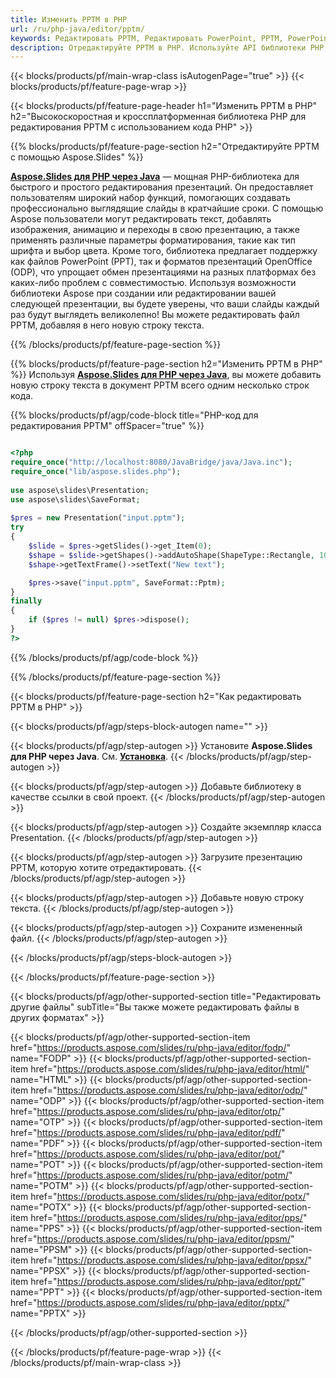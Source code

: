 ```yaml
---
title: Изменить PPTM в PHP
url: /ru/php-java/editor/pptm/
keywords: Редактировать PPTM, Редактировать PowerPoint, PPTM, PowerPoint, API PHP, библиотеку PHP
description: Отредактируйте PPTM в PHP. Используйте API библиотеки PHP для редактирования файлов PPTM
---
```


{{< blocks/products/pf/main-wrap-class isAutogenPage="true" >}}
{{< blocks/products/pf/feature-page-wrap >}}

{{< blocks/products/pf/feature-page-header h1="Изменить PPTM в PHP" h2="Высокоскоростная и кроссплатформенная библиотека PHP для редактирования PPTM с использованием кода PHP" >}}

{{% blocks/products/pf/feature-page-section h2="Отредактируйте PPTM с помощью Aspose.Slides" %}}

[**Aspose.Slides для PHP через Java**](https://products.aspose.com/slides/ru/php-java/) — мощная PHP-библиотека для быстрого и простого редактирования презентаций. Он предоставляет пользователям широкий набор функций, помогающих создавать профессионально выглядящие слайды в кратчайшие сроки. С помощью Aspose пользователи могут редактировать текст, добавлять изображения, анимацию и переходы в свою презентацию, а также применять различные параметры форматирования, такие как тип шрифта и выбор цвета. Кроме того, библиотека предлагает поддержку как файлов PowerPoint (PPT), так и форматов презентаций OpenOffice (ODP), что упрощает обмен презентациями на разных платформах без каких-либо проблем с совместимостью. Используя возможности библиотеки Aspose при создании или редактировании вашей следующей презентации, вы будете уверены, что ваши слайды каждый раз будут выглядеть великолепно!
Вы можете редактировать файл PPTM, добавляя в него новую строку текста. 

{{% /blocks/products/pf/feature-page-section %}}

{{% blocks/products/pf/feature-page-section  h2="Изменить PPTM в PHP" %}}
Используя [**Aspose.Slides для PHP через Java**](https://products.aspose.com/slides/ru/php-java/), вы можете добавить новую строку текста в документ PPTM всего одним несколько строк кода.

{{% blocks/products/pf/agp/code-block title="PHP-код для редактирования PPTM" offSpacer="true" %}}

```php

<?php
require_once("http://localhost:8080/JavaBridge/java/Java.inc");
require_once("lib/aspose.slides.php");
 
use aspose\slides\Presentation;
use aspose\slides\SaveFormat;
 
$pres = new Presentation("input.pptm");
try
{
    $slide = $pres->getSlides()->get_Item(0);     
    $shape = $slide->getShapes()->addAutoShape(ShapeType::Rectangle, 10, 10, 100, 50);
    $shape->getTextFrame()->setText("New text");

    $pres->save("input.pptm", SaveFormat::Pptm);
}
finally
{
    if ($pres != null) $pres->dispose();
}
?>
```
{{% /blocks/products/pf/agp/code-block %}}

{{% /blocks/products/pf/feature-page-section %}}

{{< blocks/products/pf/feature-page-section  h2="Как редактировать PPTM в PHP" >}}

{{< blocks/products/pf/agp/steps-block-autogen name="" >}}


{{< blocks/products/pf/agp/step-autogen >}}
Установите **Aspose.Slides для PHP через Java**. См. [**Установка**](https://docs.aspose.com/slides/php-java/installation/).
{{< /blocks/products/pf/agp/step-autogen >}}

{{< blocks/products/pf/agp/step-autogen >}}
Добавьте библиотеку в качестве ссылки в свой проект.
{{< /blocks/products/pf/agp/step-autogen >}}

{{< blocks/products/pf/agp/step-autogen >}}
Создайте экземпляр класса Presentation.
{{< /blocks/products/pf/agp/step-autogen >}}

{{< blocks/products/pf/agp/step-autogen >}}
Загрузите презентацию PPTM, которую хотите отредактировать.
{{< /blocks/products/pf/agp/step-autogen >}}

{{< blocks/products/pf/agp/step-autogen >}}
Добавьте новую строку текста.
{{< /blocks/products/pf/agp/step-autogen >}}

{{< blocks/products/pf/agp/step-autogen >}}
Сохраните измененный файл.
{{< /blocks/products/pf/agp/step-autogen >}}

{{< /blocks/products/pf/agp/steps-block-autogen >}}


{{< /blocks/products/pf/feature-page-section >}}

{{< blocks/products/pf/agp/other-supported-section title="Редактировать другие файлы" subTitle="Вы также можете редактировать файлы в других форматах" >}}

{{< blocks/products/pf/agp/other-supported-section-item href="https://products.aspose.com/slides/ru/php-java/editor/fodp/" name="FODP" >}}
{{< blocks/products/pf/agp/other-supported-section-item href="https://products.aspose.com/slides/ru/php-java/editor/html/" name="HTML" >}}
{{< blocks/products/pf/agp/other-supported-section-item href="https://products.aspose.com/slides/ru/php-java/editor/odp/" name="ODP" >}}
{{< blocks/products/pf/agp/other-supported-section-item href="https://products.aspose.com/slides/ru/php-java/editor/otp/" name="OTP" >}}
{{< blocks/products/pf/agp/other-supported-section-item href="https://products.aspose.com/slides/ru/php-java/editor/pdf/" name="PDF" >}}
{{< blocks/products/pf/agp/other-supported-section-item href="https://products.aspose.com/slides/ru/php-java/editor/pot/" name="POT" >}}
{{< blocks/products/pf/agp/other-supported-section-item href="https://products.aspose.com/slides/ru/php-java/editor/potm/" name="POTM" >}}
{{< blocks/products/pf/agp/other-supported-section-item href="https://products.aspose.com/slides/ru/php-java/editor/potx/" name="POTX" >}}
{{< blocks/products/pf/agp/other-supported-section-item href="https://products.aspose.com/slides/ru/php-java/editor/pps/" name="PPS" >}}
{{< blocks/products/pf/agp/other-supported-section-item href="https://products.aspose.com/slides/ru/php-java/editor/ppsm/" name="PPSM" >}}
{{< blocks/products/pf/agp/other-supported-section-item href="https://products.aspose.com/slides/ru/php-java/editor/ppsx/" name="PPSX" >}}
{{< blocks/products/pf/agp/other-supported-section-item href="https://products.aspose.com/slides/ru/php-java/editor/ppt/" name="PPT" >}}
{{< blocks/products/pf/agp/other-supported-section-item href="https://products.aspose.com/slides/ru/php-java/editor/pptx/" name="PPTX" >}}


{{< /blocks/products/pf/agp/other-supported-section >}}

{{< /blocks/products/pf/feature-page-wrap >}}
{{< /blocks/products/pf/main-wrap-class >}}